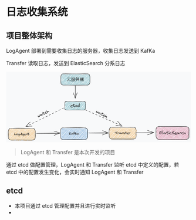 # 日志收集系统

## 项目整体架构
LogAgent 部署到需要收集日志的服务器，收集日志发送到 KafKa

Transfer 读取日志，发送到 ElasticSearch 分系日志

![](asset/img/img.png)

>LogAgent 和 Transfer 是本次开发的项目

通过 etcd 做配置管理，LogAgent 和 Transfer 监听 etcd 中定义的配置，若 etcd 中的配置发生变化，会实时通知 LogAgent 和 Transfer
## etcd

* 本项目通过 etcd 管理配置并且进行实时监听
* 